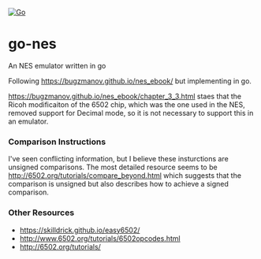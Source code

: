 [![Go](https://github.com/mjpatter88/go-nes/actions/workflows/go.yml/badge.svg)](https://github.com/mjpatter88/go-nes/actions/workflows/go.yml)

# go-nes
An NES emulator written in go

Following https://bugzmanov.github.io/nes_ebook/ but implementing in go.

https://bugzmanov.github.io/nes_ebook/chapter_3_3.html staes that the Ricoh modificaiton of the 6502 chip,
which was the one used in the NES, removed support for Decimal mode, so it is not necessary to support this
in an emulator.


### Comparison Instructions
I've seen conflicting information, but I believe these insturctions are unsigned comparisons.
The most detailed resource seems to be http://6502.org/tutorials/compare_beyond.html which suggests
that the comparison is unsigned but also describes how to achieve a signed comparison.



### Other Resources
* https://skilldrick.github.io/easy6502/
* http://www.6502.org/tutorials/6502opcodes.html
* http://6502.org/tutorials/
